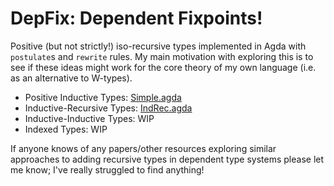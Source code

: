 # DepFix: Dependent Fixpoints!

Positive (but not strictly!) iso-recursive types implemented in Agda with `postulate`s and `rewrite` rules. My main motivation with exploring this is to see if these ideas might work for the core theory of my own language (i.e. as an alternative to W-types).

- Positive Inductive Types: [Simple.agda](./src/Simple.agda)
- Inductive-Recursive Types: [IndRec.agda](./src/IndRec.agda)
- Inductive-Inductive Types: WIP
- Indexed Types: WIP

If anyone knows of any papers/other resources exploring similar approaches to adding recursive types in dependent type systems please let me know; I've really struggled to find anything!
